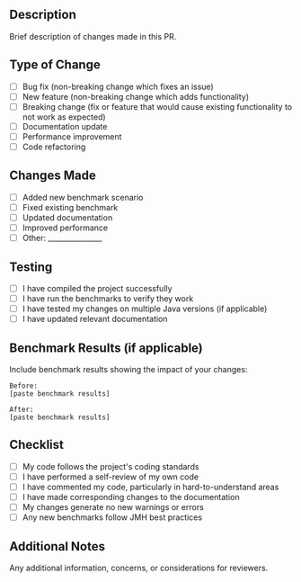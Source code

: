 ## Description
Brief description of changes made in this PR.

## Type of Change
- [ ] Bug fix (non-breaking change which fixes an issue)
- [ ] New feature (non-breaking change which adds functionality)
- [ ] Breaking change (fix or feature that would cause existing functionality to not work as expected)
- [ ] Documentation update
- [ ] Performance improvement
- [ ] Code refactoring

## Changes Made
- [ ] Added new benchmark scenario
- [ ] Fixed existing benchmark
- [ ] Updated documentation
- [ ] Improved performance
- [ ] Other: _______________

## Testing
- [ ] I have compiled the project successfully
- [ ] I have run the benchmarks to verify they work
- [ ] I have tested my changes on multiple Java versions (if applicable)
- [ ] I have updated relevant documentation

## Benchmark Results (if applicable)
Include benchmark results showing the impact of your changes:

```
Before:
[paste benchmark results]

After:
[paste benchmark results]
```

## Checklist
- [ ] My code follows the project's coding standards
- [ ] I have performed a self-review of my own code
- [ ] I have commented my code, particularly in hard-to-understand areas
- [ ] I have made corresponding changes to the documentation
- [ ] My changes generate no new warnings or errors
- [ ] Any new benchmarks follow JMH best practices

## Additional Notes
Any additional information, concerns, or considerations for reviewers.
